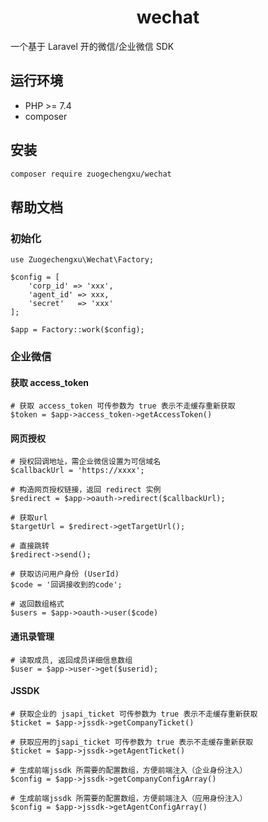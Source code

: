 <h1 align="center">wechat</h1>

一个基于 Laravel 开的微信/企业微信 SDK

## 运行环境
- PHP >= 7.4
- composer

## 安装
```bash
composer require zuogechengxu/wechat
```

## 帮助文档
### 初始化
```
use Zuogechengxu\Wechat\Factory;

$config = [
    'corp_id' => 'xxx',
    'agent_id' => xxx,
    'secret'   => 'xxx'
];

$app = Factory::work($config);
```

### 企业微信

#### 获取 access_token
```
# 获取 access_token 可传参数为 true 表示不走缓存重新获取
$token = $app->access_token->getAccessToken()
```

#### 网页授权
```
# 授权回调地址，需企业微信设置为可信域名
$callbackUrl = 'https://xxxx';

# 构造网页授权链接，返回 redirect 实例
$redirect = $app->oauth->redirect($callbackUrl);

# 获取url
$targetUrl = $redirect->getTargetUrl();

# 直接跳转
$redirect->send();

# 获取访问用户身份 (UserId)
$code = '回调接收到的code';

# 返回数组格式
$users = $app->oauth->user($code)
```

#### 通讯录管理
```
# 读取成员, 返回成员详细信息数组
$user = $app->user->get($userid);

```
#### JSSDK
```
# 获取企业的 jsapi_ticket 可传参数为 true 表示不走缓存重新获取
$ticket = $app->jssdk->getCompanyTicket()

# 获取应用的jsapi_ticket 可传参数为 true 表示不走缓存重新获取
$ticket = $app->jssdk->getAgentTicket()

# 生成前端jssdk 所需要的配置数组，方便前端注入（企业身份注入）
$config = $app->jssdk->getCompanyConfigArray()

# 生成前端jssdk 所需要的配置数组，方便前端注入（应用身份注入）
$config = $app->jssdk->getAgentConfigArray()
```
